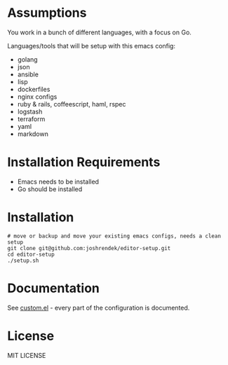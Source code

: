 # Assumptions

You work in a bunch of different languages, with a focus on Go.

Languages/tools that will be setup with this emacs config:

* golang
* json
* ansible
* lisp
* dockerfiles
* nginx configs
* ruby & rails, coffeescript, haml, rspec
* logstash
* terraform
* yaml
* markdown

# Installation Requirements

* Emacs needs to be installed
* Go should be installed

# Installation

```
# move or backup and move your existing emacs configs, needs a clean setup
git clone git@github.com:joshrendek/editor-setup.git
cd editor-setup
./setup.sh
```

# Documentation

See [custom.el](custom.el) - every part of the configuration is documented.

# License

MIT LICENSE
